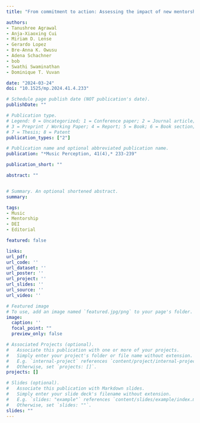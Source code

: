 ```yaml
---
title: "From commitment to action: Assessing the impact of new mentorship programs to promote equity in the Society for Music Perception and Cognition"

authors:
- Tanushree Agrawal
- Anja-Xiaoxing Cui
- Miriam D. Lense
- Gerardo Lopez
- Bre-Anna K. Owusu
- Adena Schachner
- bob
- Swathi Swaminathan
- Dominique T. Vuvan

date: "2024-03-24"
doi: "10.1525/mp.2024.41.4.233"

# Schedule page publish date (NOT publication's date).
publishDate: ""

# Publication type.
# Legend: 0 = Uncategorized; 1 = Conference paper; 2 = Journal article;
# 3 = Preprint / Working Paper; 4 = Report; 5 = Book; 6 = Book section;
# 7 = Thesis; 8 = Patent
publication_types: ["2"]

# Publication name and optional abbreviated publication name.
publication: "*Music Perception, 41(4),* 233-239"

publication_short: ""

abstract: ""


# Summary. An optional shortened abstract.
summary:

tags:
- Music
- Mentorship
- DEI
- Editorial

featured: false

links:
url_pdf: 
url_code: ''
url_dataset: ''
url_poster: ''
url_project: ''
url_slides: ''
url_source: ''
url_video: ''

# Featured image
# To use, add an image named `featured.jpg/png` to your page's folder. 
image:
  caption: ''
  focal_point: ""
  preview_only: false

# Associated Projects (optional).
#   Associate this publication with one or more of your projects.
#   Simply enter your project's folder or file name without extension.
#   E.g. `internal-project` references `content/project/internal-project/index.md`.
#   Otherwise, set `projects: []`.
projects: []

# Slides (optional).
#   Associate this publication with Markdown slides.
#   Simply enter your slide deck's filename without extension.
#   E.g. `slides: "example"` references `content/slides/example/index.md`.
#   Otherwise, set `slides: ""`.
slides: ""
---
```



